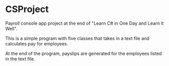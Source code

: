 # CSProject
Payroll console app project at the end of "Learn C# in One Day and Learn it Well".

This is a simple program with five classes that takes in a text file and calculates pay for employees.

At the end of the program, payslips are generated for the employees listed in the text file.
